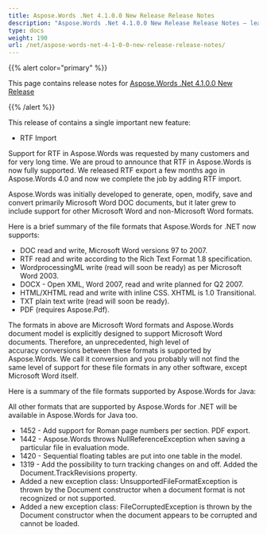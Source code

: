```yaml
---
title: Aspose.Words .Net 4.1.0.0 New Release Release Notes
description: "Aspose.Words .Net 4.1.0.0 New Release Release Notes – learn about the latest updates and fixes."
type: docs
weight: 190
url: /net/aspose-words-net-4-1-0-0-new-release-release-notes/
---
```


{{% alert color="primary" %}} 

This page contains release notes for [Aspose.Words .Net 4.1.0.0 New Release](http://www.aspose.com/downloads/words/net/new-releases/aspose.words-.net-4.1.0.0-new-release/)

{{% /alert %}} 

This release of contains a single important new feature:

- RTF Import

Support for RTF in Aspose.Words was requested by many customers and for very long time. We are proud to announce that RTF in Aspose.Words is now fully supported. We released RTF export a few months ago in Aspose.Words 4.0 and now we complete the job by adding RTF import.

Aspose.Words was initially developed to generate, open, modify, save and convert primarily Microsoft Word DOC documents, but it later grew to include support for other Microsoft Word and non-Microsoft Word formats.

Here is a brief summary of the file formats that Aspose.Words for .NET now supports:

- DOC read and write, Microsoft Word versions 97 to 2007.
- RTF read and write according to the Rich Text Format 1.8 specification.
- WordprocessingML write (read will soon be ready) as per Microsoft Word 2003.
- DOCX - Open XML, Word 2007, read and write planned for Q2 2007.
- HTML/XHTML read and write with inline CSS. XHTML is 1.0 Transitional.
- TXT plain text write (read will soon be ready).
- PDF (requires Aspose.Pdf).

The formats in above are Microsoft Word formats and Aspose.Words document model is explicitly designed to support Microsoft Word documents. Therefore, an unprecedented, high level of accuracy conversions between these formats is supported by Aspose.Words. We call it conversion and you probably will not find the same level of support for these file formats in any other software, except Microsoft Word itself.

Here is a summary of the file formats supported by Aspose.Words for Java:

All other formats that are supported by Aspose.Words for .NET will be available in Aspose.Words for Java too.

- 1452 - Add support for Roman page numbers per section. PDF export.
- 1442 - Aspose.Words throws NullReferenceException when saving a particular file in evaluation mode.
- 1420 - Sequential floating tables are put into one table in the model.
- 1319 - Add the possibility to turn tracking changes on and off. Added the Document.TrackRevisions property.
- Added a new exception class: UnsupportedFileFormatException is thrown by the Document constructor when a document format is not recognized or not supported.
- Added a new exception class: FileCorruptedException is thrown by the Document constructor when the document appears to be corrupted and cannot be loaded.
